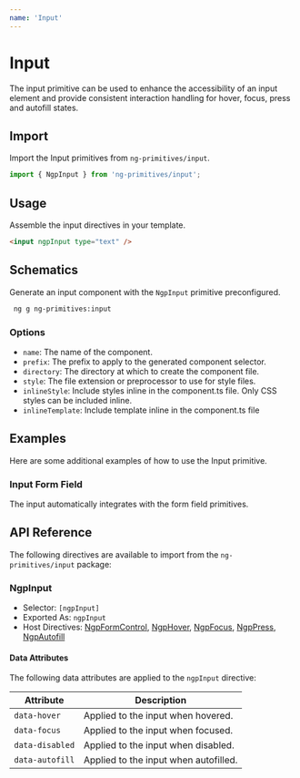 ```yaml
---
name: 'Input'
---
```


# Input

The input primitive can be used to enhance the accessibility of an input element and provide consistent interaction handling for hover, focus, press and autofill states.

<docs-example name="input"></docs-example>

## Import

Import the Input primitives from `ng-primitives/input`.

```ts
import { NgpInput } from 'ng-primitives/input';
```

## Usage

Assemble the input directives in your template.

```html
<input ngpInput type="text" />
```

## Schematics

Generate an input component with the `NgpInput` primitive preconfigured.

```bash npm
 ng g ng-primitives:input
```

### Options

- `name`: The name of the component.
- `prefix`: The prefix to apply to the generated component selector.
- `directory`: The directory at which to create the component file.
- `style`: The file extension or preprocessor to use for style files.
- `inlineStyle`: Include styles inline in the component.ts file. Only CSS styles can be included inline.
- `inlineTemplate`: Include template inline in the component.ts file

## Examples

Here are some additional examples of how to use the Input primitive.

### Input Form Field

The input automatically integrates with the form field primitives.

<docs-example name="input-form-field"></docs-example>

## API Reference

The following directives are available to import from the `ng-primitives/input` package:

### NgpInput

- Selector: `[ngpInput]`
- Exported As: `ngpInput`
- Host Directives: [NgpFormControl](/primitives/form-field), [NgpHover](/interactions/hover), [NgpFocus](/interactions/focus), [NgpPress](/interactions/press), [NgpAutofill](/utilities/autofill)

#### Data Attributes

The following data attributes are applied to the `ngpInput` directive:

| Attribute       | Description                           |
| --------------- | ------------------------------------- |
| `data-hover`    | Applied to the input when hovered.    |
| `data-focus`    | Applied to the input when focused.    |
| `data-disabled` | Applied to the input when disabled.   |
| `data-autofill` | Applied to the input when autofilled. |
